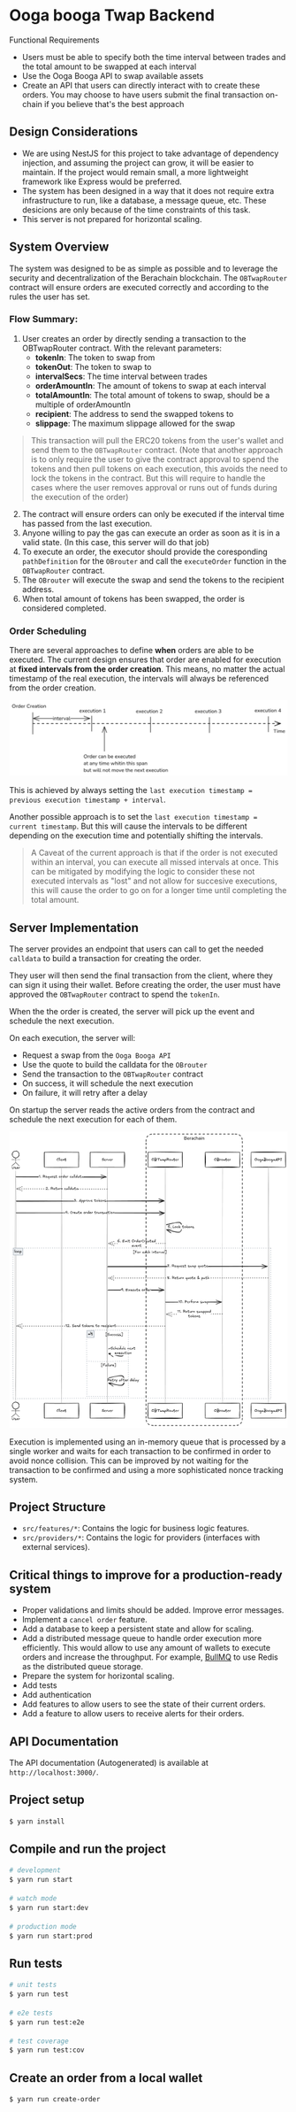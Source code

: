# Ooga booga Twap Backend

Functional Requirements

- Users must be able to specify both the time interval between trades and the total amount to be swapped at each interval
- Use the Ooga Booga API to swap available assets
- Create an API that users can directly interact with to create these orders. You may choose to have users submit the final transaction on-chain if you believe that's the best approach

## Design Considerations

- We are using NestJS for this project to take advantage of dependency injection, and assuming the project can grow, it will be easier to maintain. If the project would remain small, a more lightweight framework like Express would be preferred.
- The system has been designed in a way that it does not require extra infrastructure to run, like a database, a message queue, etc. These desicions are only because of the time constraints of this task.
- This server is not prepared for horizontal scaling.

## System Overview

The system was designed to be as simple as possible and to leverage the security and decentralization of the Berachain blockchain. The `OBTwapRouter` contract will ensure orders are executed correctly and according to the rules the user has set.

### Flow Summary:

1. User creates an order by directly sending a transaction to the OBTwapRouter contract. With the relevant parameters: 
    - **tokenIn**: The token to swap from
    - **tokenOut**: The token to swap to
    - **intervalSecs**: The time interval between trades
    - **orderAmountIn**: The amount of tokens to swap at each interval
    - **totalAmountIn**: The total amount of tokens to swap, should be a multiple of orderAmountIn
    - **recipient**: The address to send the swapped tokens to
    - **slippage**: The maximum slippage allowed for the swap
  
  >This transaction will pull the ERC20 tokens from the user's wallet and send them to the `OBTwapRouter` contract. (Note that another approach is to only require the user to give the contract approval to spend the tokens and then pull tokens on each execution, this avoids the need to lock the tokens in the contract. But this will require to handle the cases where the user removes approval or runs out of funds during the execution of the order)

2. The contract will ensure orders can only be executed if the interval time has passed from the last execution.
3. Anyone willing to pay the gas can execute an order as soon as it is in a valid state. (In this case, this server will do that job)
4. To execute an order, the executor should provide the coresponding `pathDefinition` for the `OBrouter` and call the `executeOrder` function in the `OBTwapRouter` contract.
5. The `OBrouter` will execute the swap and send the tokens to the recipient address.
6. When total amount of tokens has been swapped, the order is considered completed.

### Order Scheduling

There are several approaches to define **when** orders are able to be executed. The current design ensures that order are enabled for execution at **fixed intervals from the order creation**.
This means, no matter the actual timestamp of the real execution, the intervals will always be referenced from the order creation.

![Order Execution Timeline](./order-execution-timeline.png)

This is achieved by always setting the `last execution timestamp = previous execution timestamp + interval`.

Another possible approach is to set the `last execution timestamp = current timestamp`. But this will cause the intervals to be different depending on the execution time and potentially shifting the intervals.

> A Caveat of the current approach is that if the order is not executed within an interval, you can execute all missed intervals at once. This can be mitigated by modifying the logic to consider these not executed intervals as "lost" and not allow for succesive executions, this will cause the order to go on for a longer time until completing the total amount.

## Server Implementation

The server provides an endpoint that users can call to get the needed `calldata` to build a transaction for creating the order.

They user will then send the final transaction from the client, where they can sign it using their wallet. Before creating the order, the user must have approved the `OBTwapRouter` contract to spend the `tokenIn`.

When the the order is created, the server will pick up the event and schedule the next execution.

On each execution, the server will:
- Request a swap from the `Ooga Booga API`
- Use the quote to build the calldata for the `OBrouter`
- Send the transaction to the `OBTwapRouter` contract
- On success, it will schedule the next execution
- On failure, it will retry after a delay

On startup the server reads the active orders from the contract and schedule the next execution for each of them.

![Order Scheduling](./diagram.png)

Execution is implemented using an in-memory queue that is processed by a single worker and waits for each transaction to be confirmed in order to avoid nonce collision. This can be improved by not waiting for the transaction to be confirmed and using a more sophisticated nonce tracking system.

## Project Structure

- `src/features/*`: Contains the logic for business logic features.
- `src/providers/*`: Contains the logic for providers (interfaces with external services).

## Critical things to improve for a production-ready system

- Proper validations and limits should be added. Improve error messages.
- Implement a `cancel order` feature.
- Add a database to keep a persistent state and allow for scaling.
- Add a distributed message queue to handle order execution more efficiently. This would allow to use any amount of wallets to execute orders and increase the throughput. For example, [BullMQ](https://docs.bullmq.io/) to use Redis as the distributed queue storage.
- Prepare the system for horizontal scaling.
- Add tests
- Add authentication
- Add features to allow users to see the state of their current orders.
- Add a feature to allow users to receive alerts for their orders.

## API Documentation

The API documentation (Autogenerated) is available at `http://localhost:3000/`.

## Project setup

```bash
$ yarn install
```

## Compile and run the project

```bash
# development
$ yarn run start

# watch mode
$ yarn run start:dev

# production mode
$ yarn run start:prod
```

## Run tests

```bash
# unit tests
$ yarn run test

# e2e tests
$ yarn run test:e2e

# test coverage
$ yarn run test:cov
```

## Create an order from a local wallet

```bash
$ yarn run create-order
```
